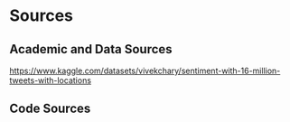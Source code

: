 # Sources

## Academic and Data Sources

https://www.kaggle.com/datasets/vivekchary/sentiment-with-16-million-tweets-with-locations

## Code Sources

